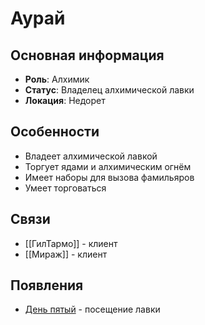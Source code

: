 # Аурай

## Основная информация
- **Роль**: Алхимик
- **Статус**: Владелец алхимической лавки
- **Локация**: Недорет

## Особенности
- Владеет алхимической лавкой
- Торгует ядами и алхимическим огнём
- Имеет наборы для вызова фамильяров
- Умеет торговаться

## Связи
- [[ГилТармо]] - клиент
- [[Мираж]] - клиент

## Появления
- [День пятый](obsidian://open?vault=Project%20LUX&file=%D0%9E%D1%82%D1%87%D0%B5%D1%82%D1%8B%2F%D0%94%D0%B5%D0%BD%D1%8C%20%D0%BF%D1%8F%D1%82%D1%8B%D0%B9) - посещение лавки 